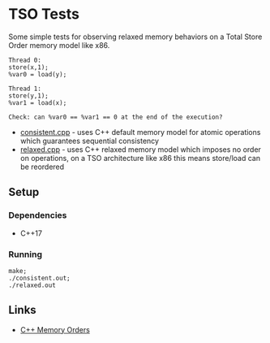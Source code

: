 # TSO Tests

Some simple tests for observing relaxed memory behaviors on a Total Store Order memory model like x86.
```
Thread 0:
store(x,1);
%var0 = load(y);

Thread 1:
store(y,1);
%var1 = load(x);

Check: can %var0 == %var1 == 0 at the end of the execution?
```
* [consistent.cpp](consistent.cpp) - uses C++ default memory model for atomic operations which guarantees sequential consistency
* [relaxed.cpp](relaxed.cpp) - uses C++ relaxed memory model which imposes no order on operations, on a TSO architecture like x86 this means store/load can be reordered

## Setup

### Dependencies

* C++17

### Running

```
make;
./consistent.out;
./relaxed.out
```

## Links

* [C++ Memory Orders](https://en.cppreference.com/w/cpp/atomic/memory_order)
